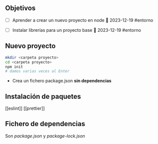 
## Objetivos

- [ ] Aprender a crear un nuevo proyecto en node   📅 2023-12-19 #entorno 
- [ ] Instalar librerías para un proyecto base 📅 2023-12-19 #entorno


## Nuevo proyecto


```bash
mkdir <carpeta proyecto>
cd <carpeta proyecto>
npm init
# damos varias veces al Enter
```

- Crea un fichero package.json **sin dependencias**


## Instalación de paquetes

[[eslint]]
[[prettier]]


## Fichero de dependencias

Son  *package.json* y *package-lock.json*
